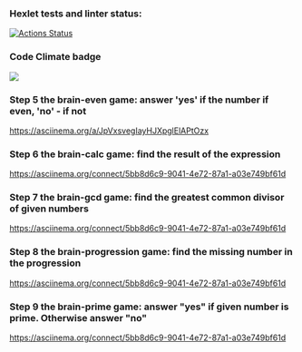 ### Hexlet tests and linter status:
[![Actions Status](https://github.com/Ritsssss/frontend-project-44/actions/workflows/hexlet-check.yml/badge.svg)](https://github.com/Ritsssss/frontend-project-44/actions)

### Code Climate badge 
<a href="https://codeclimate.com/github/Ritsssss/frontend-project-44/maintainability"><img src="https://api.codeclimate.com/v1/badges/a630900a3fd2897d6ee1/maintainability" /></a>

### Step 5 the brain-even game: answer 'yes' if the number if even, 'no' - if not
https://asciinema.org/a/JpVxsvegIayHJXpglElAPtOzx

### Step 6 the brain-calc game: find the result of the expression
https://asciinema.org/connect/5bb8d6c9-9041-4e72-87a1-a03e749bf61d

### Step 7 the brain-gcd game: find the greatest common divisor of given numbers
https://asciinema.org/connect/5bb8d6c9-9041-4e72-87a1-a03e749bf61d

### Step 8 the brain-progression game: find the missing number in the progression
https://asciinema.org/connect/5bb8d6c9-9041-4e72-87a1-a03e749bf61d

### Step 9 the brain-prime game: answer "yes" if given number is prime. Otherwise answer "no"
https://asciinema.org/connect/5bb8d6c9-9041-4e72-87a1-a03e749bf61d